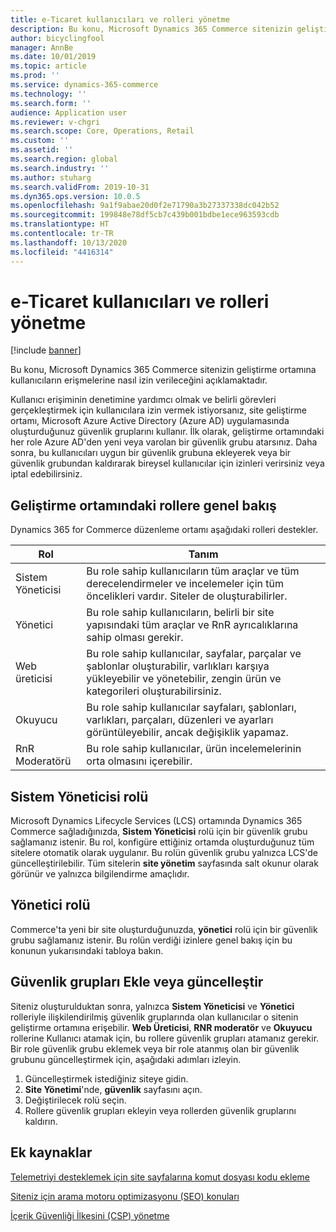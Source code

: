 ```yaml
---
title: e-Ticaret kullanıcıları ve rolleri yönetme
description: Bu konu, Microsoft Dynamics 365 Commerce sitenizin geliştirme ortamına kullanıcıların erişmelerine nasıl izin verileceğini açıklamaktadır.
author: bicyclingfool
manager: AnnBe
ms.date: 10/01/2019
ms.topic: article
ms.prod: ''
ms.service: dynamics-365-commerce
ms.technology: ''
ms.search.form: ''
audience: Application user
ms.reviewer: v-chgri
ms.search.scope: Core, Operations, Retail
ms.custom: ''
ms.assetid: ''
ms.search.region: global
ms.search.industry: ''
ms.author: stuharg
ms.search.validFrom: 2019-10-31
ms.dyn365.ops.version: 10.0.5
ms.openlocfilehash: 9a1f9abae20d0f2e71790a3b27337338dc042b52
ms.sourcegitcommit: 199848e78df5cb7c439b001bdbe1ece963593cdb
ms.translationtype: HT
ms.contentlocale: tr-TR
ms.lasthandoff: 10/13/2020
ms.locfileid: "4416314"
---
```

# <a name="manage-e-commerce-users-and-roles"></a>e-Ticaret kullanıcıları ve rolleri yönetme


[!include [banner](includes/banner.md)]

Bu konu, Microsoft Dynamics 365 Commerce sitenizin geliştirme ortamına kullanıcıların erişmelerine nasıl izin verileceğini açıklamaktadır.

Kullanıcı erişiminin denetimine yardımcı olmak ve belirli görevleri gerçekleştirmek için kullanıcılara izin vermek istiyorsanız, site geliştirme ortamı, Microsoft Azure Active Directory (Azure AD) uygulamasında oluşturduğunuz güvenlik gruplarını kullanır. İlk olarak, geliştirme ortamındaki her role Azure AD'den yeni veya varolan bir güvenlik grubu atarsınız. Daha sonra, bu kullanıcıları uygun bir güvenlik grubuna ekleyerek veya bir güvenlik grubundan kaldırarak bireysel kullanıcılar için izinleri verirsiniz veya iptal edebilirsiniz.

## <a name="overview-of-roles-in-the-authoring-environment"></a>Geliştirme ortamındaki rollere genel bakış

Dynamics 365 for Commerce düzenleme ortamı aşağıdaki rolleri destekler.

| Rol                 | Tanım |
|----------------------|-------------|
| Sistem Yöneticisi | Bu role sahip kullanıcıların tüm araçlar ve tüm derecelendirmeler ve incelemeler için tüm öncelikleri vardır. Siteler de oluşturabilirler. |
| Yönetici   | Bu role sahip kullanıcıların, belirli bir site yapısındaki tüm araçlar ve RnR ayrıcalıklarına sahip olması gerekir. |
| Web üreticisi         | Bu role sahip kullanıcılar, sayfalar, parçalar ve şablonlar oluşturabilir, varlıkları karşıya yükleyebilir ve yönetebilir, zengin ürün ve kategorileri oluşturabilirsiniz. |
| Okuyucu               | Bu role sahip kullanıcılar sayfaları, şablonları, varlıkları, parçaları, düzenleri ve ayarları görüntüleyebilir, ancak değişiklik yapamaz. |
| RnR Moderatörü        | Bu role sahip kullanıcılar, ürün incelemelerinin orta olmasını içerebilir. |

## <a name="system-administrator-role"></a>Sistem Yöneticisi rolü

Microsoft Dynamics Lifecycle Services (LCS) ortamında Dynamics 365 Commerce sağladığınızda, **Sistem Yöneticisi** rolü için bir güvenlik grubu sağlamanız istenir. Bu rol, konfigüre ettiğiniz ortamda oluşturduğunuz tüm sitelere otomatik olarak uygulanır. Bu rolün güvenlik grubu yalnızca LCS'de güncelleştirilebilir. Tüm sitelerin **site yönetim** sayfasında salt okunur olarak görünür ve yalnızca bilgilendirme amaçlıdır.

## <a name="administrator-role"></a>Yönetici rolü

Commerce'ta yeni bir site oluşturduğunuzda, **yönetici** rolü için bir güvenlik grubu sağlamanız istenir. Bu rolün verdiği izinlere genel bakış için bu konunun yukarısındaki tabloya bakın.

## <a name="add-or-update-security-groups"></a>Güvenlik grupları Ekle veya güncelleştir

Siteniz oluşturulduktan sonra, yalnızca **Sistem Yöneticisi** ve **Yönetici** rolleriyle ilişkilendirilmiş güvenlik gruplarında olan kullanıcılar o sitenin geliştirme ortamına erişebilir. **Web Üreticisi**, **RNR moderatör** ve **Okuyucu** rollerine Kullanıcı atamak için, bu rollere güvenlik grupları atamanız gerekir. Bir role güvenlik grubu eklemek veya bir role atanmış olan bir güvenlik grubunu güncelleştirmek için, aşağıdaki adımları izleyin.

1. Güncelleştirmek istediğiniz siteye gidin.
1. **Site Yönetimi**'nde, **güvenlik** sayfasını açın.
1. Değiştirilecek rolü seçin.
1. Rollere güvenlik grupları ekleyin veya rollerden güvenlik gruplarını kaldırın.

## <a name="additional-resources"></a>Ek kaynaklar

[Telemetriyi desteklemek için site sayfalarına komut dosyası kodu ekleme](add-telemetry.md)

[Siteniz için arama motoru optimizasyonu (SEO) konuları](search-engine-optimization-considerations.md)

[İçerik Güvenliği İlkesini (CSP) yönetme](manage-csp.md)
